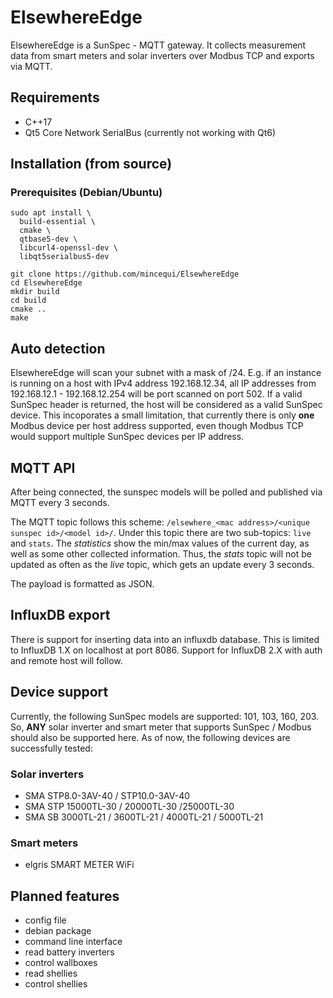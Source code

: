 # ElsewhereEdge

ElsewhereEdge is a SunSpec - MQTT gateway. It collects measurement data from smart meters and solar inverters over Modbus TCP and exports via MQTT.

## Requirements
- C++17
- Qt5 Core Network SerialBus (currently not working with Qt6)

## Installation (from source)
### Prerequisites (Debian/Ubuntu)
```
sudo apt install \
  build-essential \
  cmake \
  qtbase5-dev \
  libcurl4-openssl-dev \
  libqt5serialbus5-dev
```

```
git clone https://github.com/mincequi/ElsewhereEdge
cd ElsewhereEdge
mkdir build
cd build
cmake ..
make
```

## Auto detection
ElsewhereEdge will scan your subnet with a mask of /24. E.g. if an instance is running on a host with IPv4 address 192.168.12.34, all IP addresses from 192.168.12.1 - 192.168.12.254 will be port scanned on port 502. If a valid SunSpec header is returned, the host will be considered as a valid SunSpec device.
This incoporates a small limitation, that currently there is only **one** Modbus device per host address supported, even though Modbus TCP would support multiple SunSpec devices per IP address.

## MQTT API
After being connected, the sunspec models will be polled and published via MQTT every 3 seconds.

The MQTT topic follows this scheme: `/elsewhere_<mac address>/<unique sunspec id>/<model id>/`.
Under this topic there are two sub-topics: `live` and `stats`. The *statistics* show the min/max values of the current day, as well as some other collected information. Thus, the *stats* topic will not be updated as often as the *live* topic, which gets an update every 3 seconds.

The payload is formatted as JSON.

## InfluxDB export
There is support for inserting data into an influxdb database. This is limited to InfluxDB 1.X on localhost at port 8086.
Support for InfluxDB 2.X with auth and remote host will follow.

## Device support
Currently, the following SunSpec models are supported: 101, 103, 160, 203. So, **ANY** solar inverter and smart meter that supports SunSpec / Modbus should also be supported here. As of now, the following devices are successfully tested:
### Solar inverters
- SMA STP8.0-3AV-40 / STP10.0-3AV-40
- SMA STP 15000TL-30 / 20000TL-30 /25000TL-30
- SMA SB 3000TL-21 / 3600TL-21 / 4000TL-21 / 5000TL-21

### Smart meters
- elgris SMART METER WiFi

## Planned features
- config file
- debian package
- command line interface
- read battery inverters
- control wallboxes
- read shellies
- control shellies
